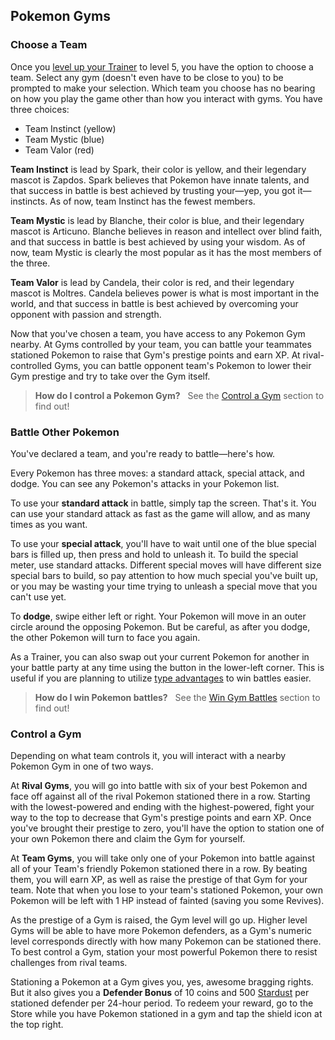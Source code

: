 ## Pokemon Gyms

### Choose a Team

Once you [level up your Trainer](#level-up-your-trainer) to level 5, you have the option to choose a team. Select any gym (doesn't even have to be close to you) to be prompted to make your selection. Which team you choose has no bearing on how you play the game other than how you interact with gyms. You have three choices:

* Team Instinct (yellow)
* Team Mystic (blue)
* Team Valor (red)

**Team Instinct** is lead by Spark, their color is yellow, and their legendary mascot is Zapdos. Spark believes that Pokemon have innate talents, and that success in battle is best achieved by trusting your—yep, you got it—instincts. As of now, team Instinct has the fewest members.

**Team Mystic** is lead by Blanche, their color is blue, and their legendary mascot is Articuno. Blanche believes in reason and intellect over blind faith, and that success in battle is best achieved by using your wisdom. As of now, team Mystic is clearly the most popular as it has the most members of the three.

**Team Valor** is lead by Candela, their color is red, and their legendary mascot is Moltres. Candela believes power is what is most important in the world, and that success in battle is best achieved by overcoming your opponent with passion and strength.

Now that you've chosen a team, you have access to any Pokemon Gym nearby. At Gyms controlled by your team, you can battle your teammates stationed Pokemon to raise that Gym's prestige points and earn XP. At rival-controlled Gyms, you can battle opponent team's Pokemon to lower their Gym prestige and try to take over the Gym itself.

> **How do I control a Pokemon Gym?**  
See the [Control a Gym](#control-a-gym) section to find out!

### Battle Other Pokemon

You've declared a team, and you're ready to battle—here's how.

Every Pokemon has three moves: a standard attack, special attack, and dodge. You can see any Pokemon's attacks in your Pokemon list.

To use your **standard attack** in battle, simply tap the screen. That's it. You can use your standard attack as fast as the game will allow, and as many times as you want.

To use your **special attack**, you'll have to wait until one of the blue special bars is filled up, then press and hold to unleash it. To build the special meter, use standard attacks. Different special moves will have different size special bars to build, so pay attention to how much special you've built up, or you may be wasting your time trying to unleash a special move that you can't use yet.

To **dodge**, swipe either left or right. Your Pokemon will move in an outer circle around the opposing Pokemon. But be careful, as after you dodge, the other Pokemon will turn to face you again.

As a Trainer, you can also swap out your current Pokemon for another in your battle party at any time using the button in the lower-left corner. This is useful if you are planning to utilize [type advantages](#win-gym-battles) to win battles easier.

> **How do I win Pokemon battles?**  
See the [Win Gym Battles](#win-gym-battles) section to find out!

### Control a Gym

Depending on what team controls it, you will interact with a nearby Pokemon Gym in one of two ways.

At **Rival Gyms**, you will go into battle with six of your best Pokemon and face off against all of the rival Pokemon stationed there in a row. Starting with the lowest-powered and ending with the highest-powered, fight your way to the top to decrease that Gym's prestige points and earn XP. Once you've brought their prestige to zero, you'll have the option to station one of your own Pokemon there and claim the Gym for yourself.

At **Team Gyms**, you will take only one of your Pokemon into battle against all of your Team's friendly Pokemon stationed there in a row. By beating them, you will earn XP, as well as raise the prestige of that Gym for your team. Note that when you lose to your team's stationed Pokemon, your own Pokemon will be left with 1 HP instead of fainted (saving you some Revives).

As the prestige of a Gym is raised, the Gym level will go up. Higher level Gyms will be able to have more Pokemon defenders, as a Gym's numeric level corresponds directly with how many Pokemon can be stationed there. To best control a Gym, station your most powerful Pokemon there to resist challenges from rival teams.

Stationing a Pokemon at a Gym gives you, yes, awesome bragging rights. But it also gives you a **Defender Bonus** of 10 coins and 500 [Stardust](#raise-your-pokemon-s-cp) per stationed defender per 24-hour period. To redeem your reward, go to the Store while you have Pokemon stationed in a gym and tap the shield icon at the top right.
